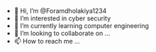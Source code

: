 - 👋 Hi, I’m @Foramdholakiya1234
- 👀 I’m interested in cyber security 
- 🌱 I’m currently learning computer engineering 
- 💞️ I’m looking to collaborate on ...
- 📫 How to reach me ...

<!---
Foramdholakiya1234/Foramdholakiya1234 is a ✨ special ✨ repository because its `README.md` (this file) appears on your GitHub profile.
You can click the Preview link to take a look at your changes.
--->
